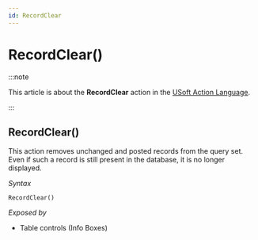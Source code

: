 ```yaml
---
id: RecordClear
---
```


# RecordClear()




:::note

This article is about the **RecordClear** action in the [USoft Action Language](/Task_flow/Action_Language_reference/USoft_Action_Language.md).

:::

## **RecordClear()**

This action removes unchanged and posted records from the query set. Even if such a record is still present in the database, it is no longer displayed.

*Syntax*

```
RecordClear()
```

*Exposed by*

- Table controls (Info Boxes)